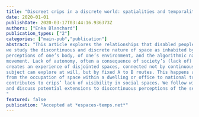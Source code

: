 ```yaml
---
title: "Discreet crips in a discrete world: spatialities and temporalities of disability"
date: 2020-01-01
publishDate: 2020-03-17T03:44:16.936373Z
authors: ["Enka Blanchard"]
publication_types: ["2"]
categories: ["main-pub","publication"]
abstract: "This article explores the relationships that disabled people have with the space surrounding them. Extending Jacques Lévy’s work on various non-Euclidean spatialities,
we study the discontinuous and discrete nature of space as inhabited by disabled people, with a focus on people with physical impairments. We start at a local scale, with
perceptions of one’s body, of one’s environment, and the algorithmic nature of conscious
movement. Lack of autonomy, often a consequence of society’s (lack of) accessibility,
creates an experience of disjointed spaces, connected not by continuous paths which the
subject can explore at will, but by fixed A to B routes. This happens at multiple levels,
from the occupation of space within a dwelling or office to national travel patterns, and
contributes to crips’ lack of visibility in social spaces. We follow with a study of discontinuities and discreteness in the perception of time, with an analysis of spoon theory,
and discuss potential extensions to discontinuous perceptions of the self.
"
featured: false
publication: "Accepted at *espaces-temps.net*"
---
```



